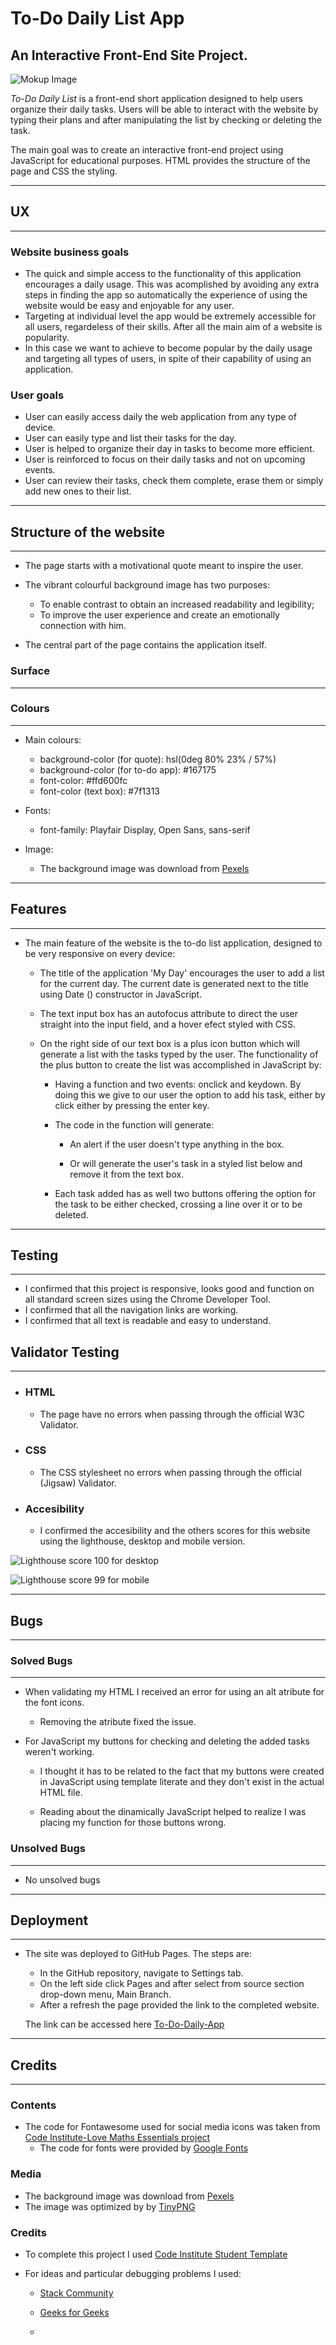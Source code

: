 # To-Do Daily List App
## An Interactive Front-End Site Project.

![Mokup Image](assets/images/mokup.png)

*To-Do Daily List* is a front-end short application designed to help users organize their daily tasks. Users will be able to interact with the website by typing their plans and after manipulating the list by checking or deleting the task. 

The main goal was to create an interactive front-end project using JavaScript for educational purposes. HTML provides the structure of the page and CSS the styling.

***
## UX
***
### Website business goals

* The quick and simple access to the functionality of this application encourages a daily usage. This was acomplished by avoiding any extra steps in finding the app so automatically the experience of using the website would be easy and enjoyable for any user. 
* Targeting at individual level the app would be extremely accessible for all users, regardeless of their skills. After all the main aim of a website is popularity.
* In this case we want to achieve to become popular by the daily usage and targeting all types of users, in spite of their capability of using an application. 

### User goals

* User can easily access daily the web application from any type of device.
* User can easily type and list their tasks for the day.
* User is helped to organize their day in tasks to become more efficient. 
* User is reinforced to focus on their daily tasks and not on upcoming events. 
* User can review their tasks, check them complete, erase them or simply add new ones to their list.

***
## Structure of the website
***
* The page starts with a motivational quote meant to inspire the user.

* The vibrant colourful background image has two purposes:
   * To enable contrast to obtain an increased readability and legibility;
   * To improve the user experience and create an emotionally connection with him.

* The central part of the page contains the application itself.

### Surface
***

### Colours
***

* Main colours:

  * background-color (for quote): hsl(0deg 80% 23% / 57%)
  * background-color (for to-do app): #167175
  * font-color: #ffd600fc
  * font-color (text box): #7f1313

* Fonts:

  * font-family: Playfair Display, Open Sans, sans-serif

* Image:

  * The background image was download from [Pexels](https://www.pexels.com/)

***
## Features
***

 * The main feature of the website is the to-do list application, designed to be very responsive on every device:

   * The title of the application 'My Day' encourages the user to add a list for the current day. The current date is generated next to the title using  Date () constructor in JavaScript.

   * The text input box has an autofocus attribute to direct the user straight into the input field, and a hover efect styled with CSS.

   * On the right side of our text box is a plus icon button which will generate a list with the tasks typed by the user. The functionality of the plus button to create the list was accomplished in JavaScript by:

     *  Having a function and two events: onclick and keydown. By doing this we give to our user the option to add his task, either by click either by pressing the enter key. 
     
     * The code in the function will generate:  

       * An alert if the user doesn't type anything in the box.

       * Or will generate the user's task in a styled list below and remove it from the text box.

     * Each task added has as well two buttons offering the option for the task to be either checked, crossing a line over it or to be deleted.

***
## Testing 
***

 * I confirmed that this project is responsive, looks good and function on all standard screen sizes using the Chrome Developer Tool.
 * I confirmed that all the navigation links are working.
 * I confirmed that all text is readable and easy to understand.

 ## Validator Testing 
 ***
 
 * ### HTML 

    * The page have no errors when passing through the official W3C Validator.

* ### CSS 

    * The CSS stylesheet no errors when passing through the official (Jigsaw) Validator.

* ### Accesibility 

    * I confirmed the accesibility and the others scores for this website using the lighthouse, desktop and mobile version.

![Lighthouse score 100 for desktop](assets/images/Desktop.jpg)

![Lighthouse score 99 for mobile](assets/images/Mobile.jpg)

***
## Bugs
***

### Solved Bugs
***

* When validating my HTML I received an error for using an alt atribute for the font icons.
  * Removing the atribute fixed the issue.

* For JavaScript my buttons for checking and deleting the added tasks weren't working.

  * I thought it has to be related to the fact that my buttons were created in JavaScript using template literate and they don't exist in the actual HTML file.

  * Reading about the dinamically JavaScript helped to realize I was placing my function for those buttons wrong.

### Unsolved Bugs
***

* No unsolved bugs

***
## Deployment 
***

  * The site was deployed to GitHub Pages. The steps are:

    * In the GitHub repository, navigate to Settings tab. 
    * On the left side click Pages and after select from source section drop-down menu, Main Branch.
    * After a refresh the page provided the link to the completed website.

    The link can be accessed here [To-Do-Daily-App](https://dianavoicu.github.io/To-Do-Daily-App/)

***
## Credits
***

### Contents

* The code for Fontawesome used for social media icons was taken from [Code Institute-Love Maths Essentials project](https://learn.codeinstitute.net/courses/course-v1:CodeInstitute+LM101+2021_T1/courseware/2d651bf3f23e48aeb9b9218871912b2e/a8ec361b95e94c25bf8a821654bd57bc/) 
  * The code for fonts were provided by [Google Fonts](https://fonts.google.com/)

### Media 

* The background image was download from [Pexels](https://www.pexels.com/)
* The image was optimized by by [TinyPNG](https://tinypng.com/)

### Credits 

* To complete this project I used [Code Institute Student Template](https://github.com/Code-Institute-Org/gitpod-full-template)

* For ideas and  particular debugging problems I used: 

  * [Stack Community](https://stackoverflow.com/)
  * [Geeks for Geeks](https://geeksforgeeks.org/)
       
















   
   *  
   










